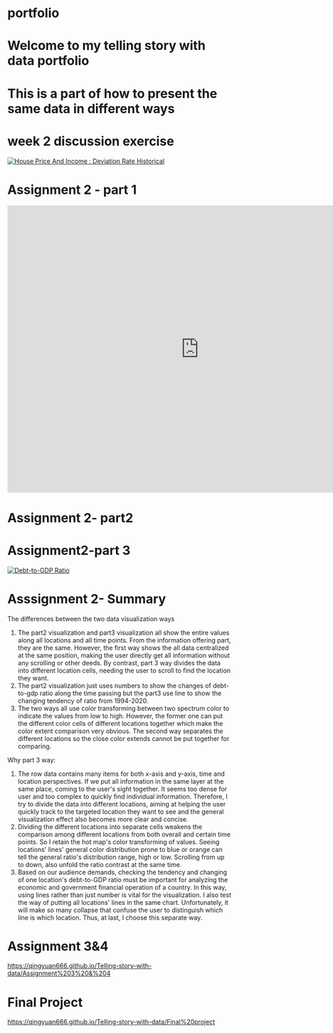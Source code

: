 # portfolio
# Welcome to my telling story with data portfolio
# This is a part of how to present the same data in different ways 

# week 2 discussion exercise 
<div class='tableauPlaceholder' id='viz1699331346533' style='position: relative'>
  <noscript>
    <a href='#'>
      <img alt='House Price And Income : Deviation Rate Historical' src='https://public.tableau.com/static/images/D8/D8Z4QPHS3/1_rss.png' style='border: none' />
    </a>
  </noscript>
  <object class='tableauViz' style='display:none;'>
    <param name='host_url' value='https%3A%2F%2Fpublic.tableau.com%2F' />
    <param name='embed_code_version' value='3' />
    <param name='path' value='shared/D8Z4QPHS3' />
    <param name='toolbar' value='yes' />
    <param name='static_image' value='https://public.tableau.com/static/images/D8/D8Z4QPHS3/1.png' />
    <param name='animate_transition' value='yes' />
    <param name='display_static_image' value='yes' />
    <param name='display_spinner' value='yes' />
    <param name='display_overlay' value='yes' />
    <param name='display_count' value='yes' />
    <param name='language' value='zh-CN' />
    <param name='filter' value='publish=yes' />
  </object>
</div>

<script type='text/javascript'>
  var divElement = document.getElementById('viz1699331346533');
  var vizElement = divElement.getElementsByTagName('object')[0];
  if (divElement.offsetWidth) {
    vizElement.style.width='100%';
    vizElement.style.height=(divElement.offsetWidth*0.75)+'px';
  }
  var scriptElement = document.createElement('script');
  scriptElement.src = 'https://public.tableau.com/javascripts/api/viz_v1.js';
  vizElement.parentNode.insertBefore(scriptElement, vizElement);
</script>

# Assignment 2 - part 1
<iframe src="https://data.oecd.org/chart/7f9M" width="860" height="645" style="border: 0" mozallowfullscreen="true" webkitallowfullscreen="true" allowfullscreen="true"><a href="https://data.oecd.org/chart/7f9M" target="_blank">OECD Chart: General government debt, Total, % of GDP, Annual, 2022</a></iframe>



# Assignment 2- part2
<div class='tableauPlaceholder' id='viz1699404713847' style='position: relative'>
  <object class='tableauViz' style='display:none;'>
    <param name='host_url' value='https%3A%2F%2Fpublic.tableau.com%2F' />
    <param name='embed_code_version' value='3' />
    <param name='site_root' value='' />
    <param name='name' value='assign2_16994011312420/TheGDPallovertheworldinthepast20years' />
    <param name='tabs' value='no' />
    <param name='toolbar' value='yes' />
    <param name='static_image' value='https://public.tableau.com/static/images/as/assign2_16994011312420/TheGDPallovertheworldinthepast20years/1.png' />
    <param name='animate_transition' value='yes' />
    <param name='display_static_image' value='yes' />
    <param name='display_spinner' value='yes' />
    <param name='display_overlay' value='yes' />
    <param name='display_count' value='yes' />
    <param name='language' value='en-US' />
    <param name='filter' value='publish=yes' />
  </object>
</div>
<script type='text/javascript'>                    
  var divElement = document.getElementById('viz1699404713847');                    
  var vizElement = divElement.getElementsByTagName('object')[0];                    
  vizElement.style.width='100%';vizElement.style.height=(divElement.offsetWidth*0.75)+'px';                    
  var scriptElement = document.createElement('script');                    
  scriptElement.src = 'https://public.tableau.com/javascripts/api/viz_v1.js';                    
  vizElement.parentNode.insertBefore(scriptElement, vizElement);                
</script>




# Assignment2-part 3 
<div class="tableauPlaceholder" id="viz1699407509441" style="position: relative;">
  <noscript>
    <a href="#">
      <img alt="Debt-to-GDP Ratio" 
           src="https://public.tableau.com/static/images/88/888_16994074895010/TheGDPallovertheworldinthepast20years/1_rss.png" 
           style="border: none" />
    </a>
  </noscript>
  <object class="tableauViz" style="display:none;">
    <param name="host_url" value="https%3A%2F%2Fpublic.tableau.com%2F" />
    <param name="embed_code_version" value="3" />
    <param name="site_root" value="" />
    <param name="name" value="888_16994074895010/TheGDPallovertheworldinthepast20years" />
    <param name="tabs" value="no" />
    <param name="toolbar" value="yes" />
    <param name="static_image" 
           value="https://public.tableau.com/static/images/88/888_16994074895010/TheGDPallovertheworldinthepast20years/1.png" />
    <param name="animate_transition" value="yes" />
    <param name="display_static_image" value="yes" />
    <param name="display_spinner" value="yes" />
    <param name="display_overlay" value="yes" />
    <param name="display_count" value="yes" />
    <param name="language" value="zh-CN" />
    <param name="filter" value="publish=yes" />
  </object>
</div>
<script type="text/javascript">
  var divElement = document.getElementById('viz1699407509441');
  if (divElement) {
    var vizElement = divElement.getElementsByTagName('object')[0];
    if (vizElement) {
      vizElement.style.width = '100%';
      vizElement.style.height = (divElement.offsetWidth * 0.75) + 'px';
      var scriptElement = document.createElement('script');
      scriptElement.src = 'https://public.tableau.com/javascripts/api/viz_v1.js';
      vizElement.parentNode.insertBefore(scriptElement, vizElement);
    }
  }
</script>

# Asssignment 2- Summary
The differences between the two data visualization ways
1. The part2 visualization and part3 visualization all show the entire values along all locations and all time points. From the information offering part, they are the same. However, the first way shows the all data centralized at the same position, making the user directly get all information without any scrolling or other deeds. By contrast, part 3 way divides the data into different location cells, needing the user to scroll to find the location they want.
2.  The part2 visualization just uses numbers to show the changes of debt-to-gdp ratio along the time passing but the part3 use line to show the changing tendency of ratio from 1994-2020.
3.  The two ways all use color transforming between two spectrum color to indicate the values from low to high. However, the former one can put the different color cells of different locations together which make the color extent comparison very obvious. The second way separates the different locations so the close color extends cannot be put together for comparing.

Why part 3 way:
1. The row data contains many items for both x-axis and y-axis, time and location perspectives. If we put all information in the same layer at the same place, coming to the user's sight together. It seems too dense for user and too complex to quickly find individual information. Therefore, I try to divide the data into different locations, aiming at helping the user quickly track to the targeted location they want to see and the general visualization effect also becomes more clear and concise. 
2. Dividing the different locations into separate cells weakens the comparison among different locations from both overall and certain time points. So I retain the hot map's color transforming of values. Seeing locations' lines' general color distribution prone to blue or orange can tell the general ratio's distribution range, high or low. Scrolling from up to down, also unfold the ratio contrast at the same time.
3. Based on our audience demands, checking the tendency and changing of one location's debt-to-GDP ratio must be important for analyzing the economic and government financial operation of a country. In this way, using lines rather than just number is vital for the visualization. I also test the way of putting all locations' lines in the same chart. Unfortunately, it will make so many collapse that confuse the user to distinguish which line is which location. Thus, at last, I choose this separate way.
   
# Assignment 3&4
https://qingyuan666.github.io/Telling-story-with-data/Assignment%203%20&%204


# Final Project 
https://qingyuan666.github.io/Telling-story-with-data/Final%20project
